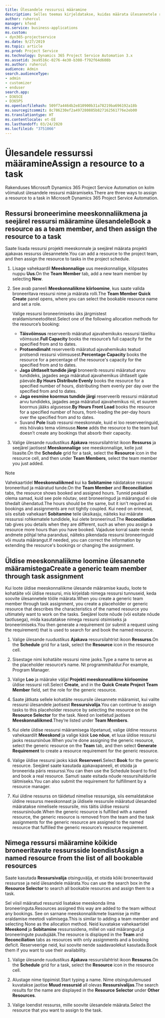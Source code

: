 ```yaml
---
title: Ülesandele ressurssi määramine
description: Selles teemas kirjeldatakse, kuidas määrata ülesannetele ressursse.
author: ruhercul
manager: kfend
ms.service: business-applications
ms.custom:
- dyn365-projectservice
ms.date: 9/27/2019
ms.topic: article
ms.prod: Project Service
ms.technology: Dynamics 365 Project Service Automation 3.x
ms.assetid: 3ea9516c-0276-4e30-b308-f792f64d608b
ms.author: ruhercul
audience: Admin
search.audienceType:
- admin
- customizer
- enduser
search.app:
- D365CE
- D365PS
ms.openlocfilehash: 509f7a4464b2e810900b31a78219ba696192a18b
ms.sourcegitcommit: 8c786230ef2a497280885b827162561776e2eb00
ms.translationtype: HT
ms.contentlocale: et-EE
ms.lasthandoff: 03/24/2020
ms.locfileid: "3751066"
---
```

# <a name="assign-a-resource-to-a-task"></a><span data-ttu-id="272a5-103">Ülesandele ressurssi määramine</span><span class="sxs-lookup"><span data-stu-id="272a5-103">Assign a resource to a task</span></span>

<span data-ttu-id="272a5-104">Rakenduses Microsoft Dynamics 365 Project Service Automation on kolm võimalust ülesandele ressursi määramiseks.</span><span class="sxs-lookup"><span data-stu-id="272a5-104">There are three ways to assign a resource to a task in Microsoft Dynamics 365 Project Service Automation.</span></span>

## <a name="book-a-resource-as-a-team-member-and-then-assign-the-resource-to-a-task"></a><span data-ttu-id="272a5-105">Ressursi broneerimine meeskonnaliikmena ja seejärel ressursi määramine ülesandele</span><span class="sxs-lookup"><span data-stu-id="272a5-105">Book a resource as a team member, and then assign the resource to a task</span></span>

<span data-ttu-id="272a5-106">Saate lisada ressursi projekti meeskonnale ja seejärel määrata projekti ajakavas ressurss ülesannetele.</span><span class="sxs-lookup"><span data-stu-id="272a5-106">You can add a resource to the project team, and then assign the resource to tasks in the project schedule.</span></span>

1. <span data-ttu-id="272a5-107">Lisage vahekaardil **Meeskonnaliige** uus meeskonnaliige, klõpsates nuppu **Uus**.</span><span class="sxs-lookup"><span data-stu-id="272a5-107">On the **Team Member** tab, add a new team member by selecting **New**.</span></span> 

2. <span data-ttu-id="272a5-108">See avab paneeli **Meeskonnaliikme kiirloomine**, kus saate valida broneeritava ressursi nime ja määrata rolli.</span><span class="sxs-lookup"><span data-stu-id="272a5-108">The **Team Member Quick Create** panel opens, where you can select the bookable resource name and set a role.</span></span> 

    <span data-ttu-id="272a5-109">Valige ressursi broneerimiseks üks järgmistest eraldamismeetoditest.</span><span class="sxs-lookup"><span data-stu-id="272a5-109">Select one of the following allocation methods for the resource’s booking:</span></span>

    - <span data-ttu-id="272a5-110">**Täisvõimsus** reserveerib määratud ajavahemikuks ressursi täieliku võimsuse.</span><span class="sxs-lookup"><span data-stu-id="272a5-110">**Full Capacity** books the resource’s full capacity for the specified from and to dates.</span></span>
    - <span data-ttu-id="272a5-111">**Protsendimaht** reserveerib määratud ajavahemikuks teatud protsendi ressursi võimsusest.</span><span class="sxs-lookup"><span data-stu-id="272a5-111">**Percentage Capacity** books the resource for a percentage of the resource's capacity for the specified from and to dates.</span></span>
    - <span data-ttu-id="272a5-112">**Jaga ühtlaselt tundide järgi** broneerib ressursi määratud arvu tundideks, jagades aega määratud ajavahemikus ühtlaselt igale päevale.</span><span class="sxs-lookup"><span data-stu-id="272a5-112">**By Hours Distribute Evenly** books the resource for a specified number of hours, distributing them evenly per day over the specified from and to dates.</span></span>
    - <span data-ttu-id="272a5-113">**Jaga eesmine koormus tundide järgi** reserveerib ressursi määratud arvu tundideks, jagades aega määratud ajavahemikus nii, et suurem koormus jääks algusesse.</span><span class="sxs-lookup"><span data-stu-id="272a5-113">**By Hours Front Load** books the resource for a specified number of hours, front-loading the per-day hours over the specified from and to dates.</span></span>
    - <span data-ttu-id="272a5-114">Suvand **Pole** lisab ressursi meeskonnale, kuid ei loo reserveeringuid, mis hõivaks tema võimsuse.</span><span class="sxs-lookup"><span data-stu-id="272a5-114">**None** adds the resource to the team but doesn’t create any bookings that absorb their capacity.</span></span>

3. <span data-ttu-id="272a5-115">Valige ülesande ruudustikus **Ajakava** ressursilahtrist ikoon **Ressurss** ja seejärel jaotisest **Meeskonnaliige** see meeskonnaliige, kelle just lisasite.</span><span class="sxs-lookup"><span data-stu-id="272a5-115">On the **Schedule** grid for a task, select the **Resource** icon in the resource cell, and then under **Team Members**, select the team member you just added.</span></span> 

> [!NOTE]
> <span data-ttu-id="272a5-116">Vahekaartidel **Meeskonnaliikmed** kui ka **Sobitamine** näidatakse ressursi broneeritud ja määratud tunde.</span><span class="sxs-lookup"><span data-stu-id="272a5-116">On the **Team Member** and **Reconciliation** tabs, the resource shows booked and assigned hours.</span></span> <span data-ttu-id="272a5-117">Tunnid peaksid olema samad, kuid see pole nõutav, sest broneeringud ja määrangud ei ole tihedalt ühendatud.</span><span class="sxs-lookup"><span data-stu-id="272a5-117">The hours should be the same, but it isn't required as bookings and assignments are not tightly coupled.</span></span> <span data-ttu-id="272a5-118">Kui need on erinevad, siis esitab vahekaart **Sobitamine** teile üksikasju, näiteks kui määrate ressurssi rohkematele tundidele, kui olete broneerinud.</span><span class="sxs-lookup"><span data-stu-id="272a5-118">The **Reconciliation** tab gives you details when they are different, such as when you assign a resource more hours than you have booked.</span></span> <span data-ttu-id="272a5-119">Vajaduse korral saate nende andmete põhjal teha parandusi, näiteks pikendada ressursi broneeringuid või muuta määrangut.</span><span class="sxs-lookup"><span data-stu-id="272a5-119">If needed, you can correct the information by extending the resource's bookings or changing the assignment.</span></span>

## <a name="create-a-generic-team-member-through-task-assignment"></a><span data-ttu-id="272a5-120">Üldise meeskonnaliikme loomine ülesannete määramistega</span><span class="sxs-lookup"><span data-stu-id="272a5-120">Create a generic team member through task assignment</span></span>

<span data-ttu-id="272a5-121">Kui loote üldise meeskonnaliikme ülesande määramise kaudu, loote te kohatäite või üldise ressursi, mis kirjeldab nimega ressursi tunnuseid, keda soovite ülesannetele tööle määrata.</span><span class="sxs-lookup"><span data-stu-id="272a5-121">When you create a generic team member through task assignment, you create a placeholder or generic resource that describes the characteristics of the named resource you ultimately want to work on the tasks.</span></span> <span data-ttu-id="272a5-122">Seejärel loote nõude (või esitate nõude taotlusega), mida kasutatakse nimega ressursi otsimiseks ja broneerimiseks.</span><span class="sxs-lookup"><span data-stu-id="272a5-122">You then generate a requirement (or submit a request using the requirement) that is used to search for and book the named resource.</span></span>

1. <span data-ttu-id="272a5-123">Valige ülesande ruudustikus **Ajakava** ressursilahtrist ikoon **Ressurss**.</span><span class="sxs-lookup"><span data-stu-id="272a5-123">On the **Schedule** grid for a task, select the **Resource** icon in the resource cell.</span></span>

2. <span data-ttu-id="272a5-124">Sisestage nimi kohatäite ressursi nime jaoks.</span><span class="sxs-lookup"><span data-stu-id="272a5-124">Type a name to serve as the placeholder resource’s name.</span></span> <span data-ttu-id="272a5-125">Nt programmihaldur.</span><span class="sxs-lookup"><span data-stu-id="272a5-125">For example, Program Manager.</span></span>

3. <span data-ttu-id="272a5-126">Valige **Loo** ja määrake väljal **Projekti meeskonnaliikme kiirloomine** üldise ressursi roll.</span><span class="sxs-lookup"><span data-stu-id="272a5-126">Select **Create**, and in the **Quick Create Project Team Member** field, set the role for the generic resource.</span></span>

4. <span data-ttu-id="272a5-127">Saate jätkata sellele kohatäite ressursile ülesannete määramist, kui valite ressursi ülesandele jaotisest **Ressursivalija**.</span><span class="sxs-lookup"><span data-stu-id="272a5-127">You can continue to assign tasks to this placeholder resource by selecting the resource on the **Resource Selector** for the task.</span></span> <span data-ttu-id="272a5-128">Need on loetletud jaotises **Meeskonnaliikmed**.</span><span class="sxs-lookup"><span data-stu-id="272a5-128">They’re listed under **Team Members**.</span></span>

5. <span data-ttu-id="272a5-129">Kui olete üldise ressursi määramisega lõpetanud, valige üldine ressurss vahekaardilt **Meeskond** ja valige käsk **Loo nõue**, et luua üldise ressursi jaoks ressursinõue.</span><span class="sxs-lookup"><span data-stu-id="272a5-129">When you’re done assigning the generic resource, select the generic resource on the **Team** tab, and then select **Generate Requirement** to create a resource requirement for the generic resource.</span></span>

6. <span data-ttu-id="272a5-130">Valige üldise ressursi jaoks käsk **Reserveeri**.</span><span class="sxs-lookup"><span data-stu-id="272a5-130">Select **Book** for the generic resource.</span></span> <span data-ttu-id="272a5-131">Seejärel saate kasutada ajakavapaneeli, et otsida ja broneerida päris ressurssi.</span><span class="sxs-lookup"><span data-stu-id="272a5-131">You can then use the Schedule board to find and book a real resource.</span></span> <span data-ttu-id="272a5-132">Samuti saate esitada nõude ressursihaldurile täitmiseks.</span><span class="sxs-lookup"><span data-stu-id="272a5-132">You can also submit the requirement for fulfillment by a resource manager.</span></span>

7. <span data-ttu-id="272a5-133">Kui üldine ressurss on täidetud nimelise ressursiga, siis eemaldatakse üldine ressurss meeskonnast ja üldisele ressursile määratud ülesanded määratakse nimelisele ressursile, mis täitis üldise ressursi ressursinõude.</span><span class="sxs-lookup"><span data-stu-id="272a5-133">When the generic resource is fulfilled with a named resource, the generic resource is removed from the team and the task assignments for the generic resource are assigned to the named resource that fulfilled the generic resource’s resource requirement.</span></span>

## <a name="assign-a-named-resource-from-the-list-of-all-bookable-resources"></a><span data-ttu-id="272a5-134">Nimega ressursi määramine kõikide broneeritavate ressursside loendist</span><span class="sxs-lookup"><span data-stu-id="272a5-134">Assign a named resource from the list of all bookable resources</span></span>

<span data-ttu-id="272a5-135">Saate kasutada **Ressursivalija** otsinguvälja, et otsida kõiki broneeritavaid ressursse ja neid ülesandele määrata.</span><span class="sxs-lookup"><span data-stu-id="272a5-135">You can use the search box in the **Resource Selector** to search all bookable resources and assign them to a task.</span></span>

<span data-ttu-id="272a5-136">Sel viisil määratud ressursid lisatakse meeskonda ilma broneeringuta.</span><span class="sxs-lookup"><span data-stu-id="272a5-136">Resources assigned this way are added to the team without any bookings.</span></span> <span data-ttu-id="272a5-137">See on sarnane meeskonnaliikmete lisamise ja mitte eraldamise meetodi valimisega.</span><span class="sxs-lookup"><span data-stu-id="272a5-137">This is similar to adding a team member and selecting None as the allocation method.</span></span> <span data-ttu-id="272a5-138">Neid kuvatakse vahekaartidel **Meeskond** ja **Sobitamine** ressurssidena, millel on vaid määrangud ja broneeringute puudujääk.</span><span class="sxs-lookup"><span data-stu-id="272a5-138">The resource is displayed in the **Team** and **Reconciliation** tabs as resources with only assignments and a booking deficit.</span></span> <span data-ttu-id="272a5-139">Reserveerige neid, kui soovite nende saadavaolekut kasutada.</span><span class="sxs-lookup"><span data-stu-id="272a5-139">Book them if you want to use their availability.</span></span>

1. <span data-ttu-id="272a5-140">Valige ülesande ruudustikus **Ajakava** ressursilahtrist ikoon **Ressurss**.</span><span class="sxs-lookup"><span data-stu-id="272a5-140">On the **Schedule** grid for a task, select the **Resource** icon in the resource cell.</span></span>

2. <span data-ttu-id="272a5-141">Alustage nime tippimist.</span><span class="sxs-lookup"><span data-stu-id="272a5-141">Start typing a name.</span></span> <span data-ttu-id="272a5-142">Nime otsingutulemused kuvatakse jaotise **Muud ressursid** all olevas **Ressursivalijas**.</span><span class="sxs-lookup"><span data-stu-id="272a5-142">The search results for the name are displayed in the **Resource Selector** under **Other Resources**.</span></span>

3. <span data-ttu-id="272a5-143">Valige loendist ressurss, mille soovite ülesandele määrata.</span><span class="sxs-lookup"><span data-stu-id="272a5-143">Select the resource that you want to assign to the task.</span></span>

